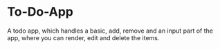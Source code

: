 # To-Do-App
A todo app, which handles a basic, add, remove and an input part of the app, where you can render, edit and delete the items.
